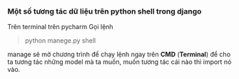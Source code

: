###  Một số tương tác dữ liệu trên python shell trong django
Trên terminal trên pycharm 
Gọi lệnh

>python manege.py shell 

manage sẽ mở chương trình để chạy lệnh ngay trên  **CMD** (**Terminal**) để cho ta tương tác những model mà ta muốn, muốn tương tác cái nào thì import nó vào.